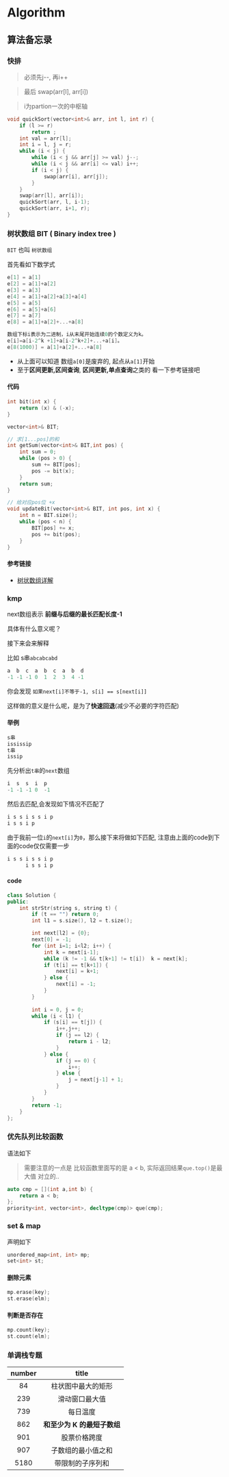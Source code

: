 # Algorithm

## 算法备忘录

### 快排

> 必须先j--, 再i++

> 最后 swap(arr[l], arr[i])

> i为partion一次的中枢轴

```c++
void quickSort(vector<int>& arr, int l, int r) {
    if (l >= r)
        return ;
    int val = arr[l];
    int i = l, j = r;
    while (i < j) {
        while (i < j && arr[j] >= val) j--;
        while (i < j && arr[i] <= val) i++;
        if (i < j) {
            swap(arr[i], arr[j]);
        }
    }
    swap(arr[l], arr[i]);
    quickSort(arr, l, i-1);
    quickSort(arr, i+1, r);
}
```

### 树状数组 BIT ( Binary index tree )

`BIT` 也叫 `树状数组`

首先看如下数学式

```c++
e[1] = a[1] 
e[2] = a[1]+a[2]
e[3] = a[3]
e[4] = a[1]+a[2]+a[3]+a[4]
e[5] = a[5]
e[6] = a[5]+a[6]
e[7] = a[7]
e[8] = a[1]+a[2]+...+a[8] 

数组下标i表示为二进制，i从末尾开始连续0的个数定义为k。
e[i]=a[i-2^k +1]+a[i-2^k+2]+...+a[i]。
e[8(1000)] = a[1]+a[2]+...+a[8]
```
- 从上面可以知道 数组`a[0]`是废弃的, 起点从`a[1]`开始
- 至于**区间更新,区间查询**, **区间更新,单点查询**之类的 看一下参考链接吧


#### 代码
```c++
int bit(int x) {
    return (x) & (-x);
}

vector<int>& BIT;

// 求[1...pos]的和
int getSum(vector<int>& BIT,int pos) {
    int sum = 0;
    while (pos > 0) {
        sum += BIT[pos];
        pos -= bit(x);
    }
    return sum;
}

// 给对应pos位 +x
void updateBit(vector<int>& BIT, int pos, int x) {
    int n = BIT.size();
    while (pos < n) {
        BIT[pos] += x;
        pos += bit(pos);
    }
}
```

####  参考链接

- [树状数组详解](https://www.cnblogs.com/xenny/p/9739600.html)

### kmp

next数组表示 **前缀与后缀的最长匹配长度-1**

具体有什么意义呢？

接下来会来解释

比如 s串`abcabcabd`

```c++
a  b  c  a  b  c  a  b  d
-1 -1 -1 0  1  2  3  4 -1
```
你会发现 `如果next[i]不等于-1, s[i] == s[next[i]]`

这样做的意义是什么呢，是为了**快速回退**(减少不必要的字符匹配)


#### 举例

```c++
s串
ississip
t串
issip
```

先分析出`t串`的`next`数组

```c++
i  s  s  i  p
-1 -1 -1 0  -1
```

然后去匹配,会发现如下情况不匹配了

```c++
i s s i s s i p 
i s s i p
```

由于我前一位`i`的`next[i]`为`0`，那么接下来将做如下匹配, 注意由上面的code到下面的code仅仅需要一步

```c++
i s s i s s i p
      i s s i p
```


#### code

```c++
class Solution {
public:
    int strStr(string s, string t) {
        if (t == "") return 0;
        int l1 = s.size(), l2 = t.size();

        int next[l2] = {0};
        next[0] = -1;
        for (int i=1; i<l2; i++) {
            int k = next[i-1];
            while (k != -1 && t[k+1] != t[i])  k = next[k];
            if (t[i] == t[k+1]) {
                next[i] = k+1;
            } else {
                next[i] = -1;
            }
        }
        
        int i = 0, j = 0;
        while (i < l1) {
            if (s[i] == t[j]) {
                i++,j++;
                if (j == l2) {
                    return i - l2;
                }
            } else {
                if (j == 0) {
                    i++;
                } else {
                    j = next[j-1] + 1;
                }
            }
        }
        return -1;
    }
};
```

### 优先队列比较函数

语法如下
> 需要注意的一点是  比较函数里面写的是 a < b, 实际返回结果`que.top()`是最大值 对立的..
```cpp
auto cmp = [](int a,int b) {
    return a < b;
};
priority<int, vector<int>, decltype(cmp)> que(cmp);
```

### set & map

声明如下
```c++
unordered_map<int, int> mp;
set<int> st;
```
#### 删除元素

```c++
mp.erase(key);
st.erase(elm);
```

#### 判断是否存在

```c++
mp.count(key);
st.count(elm);
```

### 单调栈专题

|  number   | title | 
|  :----:  | :----:  |
| 84 | 柱状图中最大的矩形 |
| 239| 滑动窗口最大值 |
| 739| 每日温度 |
| 862|  **和至少为 K 的最短子数组** |
| 901| 股票价格跨度 |
| 907| 子数组的最小值之和 |
| 5180 | 带限制的子序列和 |